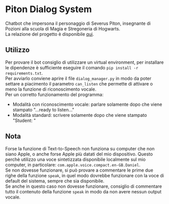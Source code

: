 # Piton Dialog System

Chatbot che impersona il personaggio di Severus Piton, insegnante di Pozioni alla scuola di Magia e Stregoneria di Hogwarts.  
La relazione del progetto è disponibile [qui](pdf/Relazione.pdf).

## Utilizzo

Per provare il bot consiglio di utilizzare un virtual environment, per installare le dipendenze è sufficiente eseguire il comando `pip install -r requirements.txt`.  
Per avviarlo conviene aprire il file `dialog_manager.py` in modo da poter settare a piacimento il parametro `can_listen` che permette di attivare o meno la funzione di riconoscimento vocale.  
Per un corretto funzionamento del programma:
- Modalità con riconoscimento vocale: parlare solamente dopo che viene stampato "...ready to listen..."
- Modalità standard: scrivere solamente dopo che viene stampato "Student: "

## Nota

Forse la funzione di Text-to-Speech non funziona su computer che non siano Apple, o anche forse Apple più datati del mio dispositivo. Questo perchè utilizzo una voce sintetizzata disponibile localmente sul mio computer, in particolare: `com.apple.voice.compact.en-GB.Daniel`.  
Se non dovesse funzionare, si può provare a commentare le prime due righe della funzione `speak`, in quel modo dovrebbe funzionare con la voce di default del sistema, sempre che sia disponibile.  
Se anche in questo caso non dovesse funzionare, consiglio di commentare tutto il contenuto della funzione `speak` in modo da non avere nessun output vocale.
